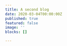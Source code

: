 ```yaml
---
title: A second blog
date: 2020-03-04T00:00:00Z
published: true
featured: false
image: ''
blocks: []

---
```

